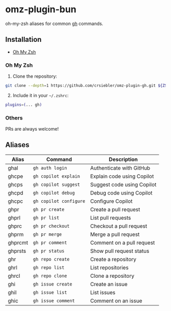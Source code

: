 # omz-plugin-bun

oh-my-zsh aliases for common [gh](https://cli.github.com/) commands.

## Installation

- [Oh My Zsh](#oh-my-zsh)

### Oh My Zsh

1. Clone the repository:

```zsh
git clone --depth=1 https://github.com/crsiebler/omz-plugin-gh.git ${ZSH_CUSTOM:-$HOME/.oh-my-zsh/custom}/plugins/gh
```

2. Include it in your `~/.zshrc`:

```zsh
plugins=(... gh)
```

### Others

PRs are always welcome!

## Aliases

| Alias   | Command                   | Description                       |
|---------|---------------------------|-----------------------------------|
| ghal    | `gh auth login`           | Authenticate with GitHub          |
| ghcpe   | `gh copilot explain`      | Explain code using Copilot        |
| ghcps   | `gh copilot suggest`      | Suggest code using Copilot        |
| ghcpd   | `gh copilot debug`        | Debug code using Copilot          |
| ghcpc   | `gh copilot configure`    | Configure Copilot                 |
| ghpr    | `gh pr create`            | Create a pull request             |
| ghprl   | `gh pr list`              | List pull requests                |
| ghprc   | `gh pr checkout`          | Checkout a pull request           |
| ghprm   | `gh pr merge`             | Merge a pull request              |
| ghprcmt | `gh pr comment`           | Comment on a pull request         |
| ghprsts | `gh pr status`            | Show pull request status          |
| ghr     | `gh repo create`          | Create a repository               |
| ghrl    | `gh repo list`            | List repositories                 |
| ghrcl   | `gh repo clone`           | Clone a repository                |
| ghi     | `gh issue create`         | Create an issue                   |
| ghil    | `gh issue list`           | List issues                       |
| ghic    | `gh issue comment`        | Comment on an issue               |